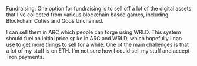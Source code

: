 Fundraising: One option for fundraising is to sell off a lot of the digital assets that I've collected from various blockchain based games, including Blockchain Cuties and Gods Unchained.

I can sell them in ARC which people can forge using WRLD. This system should fuel an initial price spike in ARC and WRLD, which hopefully I can use to get more things to sell for a while. One of the main challenges is that a lot of my stuff is on ETH. I'm not sure how I could sell my stuff and accept Tron payments. 
